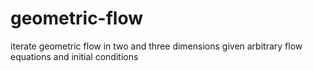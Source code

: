 # geometric-flow
iterate geometric flow in two and three dimensions given arbitrary flow equations and initial conditions
